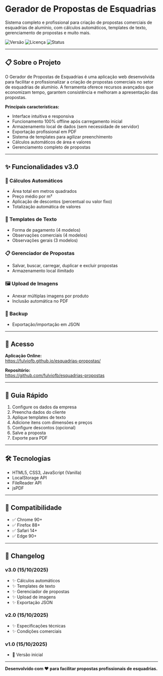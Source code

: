 # Gerador de Propostas de Esquadrias

Sistema completo e profissional para criação de propostas comerciais de esquadrias de alumínio, com cálculos automáticos, templates de texto, gerenciamento de propostas e muito mais.

![Versão](https://img.shields.io/badge/versão-3.0-blue)
![Licença](https://img.shields.io/badge/licença-MIT-green)
![Status](https://img.shields.io/badge/status-ativo-success)

---

## 📋 Sobre o Projeto

O Gerador de Propostas de Esquadrias é uma aplicação web desenvolvida para facilitar e profissionalizar a criação de propostas comerciais no setor de esquadrias de alumínio. A ferramenta oferece recursos avançados que economizam tempo, garantem consistência e melhoram a apresentação das propostas.

**Principais características:**

- Interface intuitiva e responsiva
- Funcionamento 100% offline após carregamento inicial
- Armazenamento local de dados (sem necessidade de servidor)
- Exportação profissional em PDF
- Sistema de templates para agilizar preenchimento
- Cálculos automáticos de área e valores
- Gerenciamento completo de propostas

---

## ✨ Funcionalidades v3.0

### 🧮 Cálculos Automáticos
- Área total em metros quadrados
- Preço médio por m²
- Aplicação de descontos (percentual ou valor fixo)
- Totalização automática de valores

### 📝 Templates de Texto
- Forma de pagamento (4 modelos)
- Observações comerciais (4 modelos)
- Observações gerais (3 modelos)

### 📋 Gerenciador de Propostas
- Salvar, buscar, carregar, duplicar e excluir propostas
- Armazenamento local ilimitado

### 🖼️ Upload de Imagens
- Anexar múltiplas imagens por produto
- Inclusão automática no PDF

### 💾 Backup
- Exportação/importação em JSON

---

## 🚀 Acesso

**Aplicação Online:**  
https://fulviofb.github.io/esquadrias-propostas/

**Repositório:**  
https://github.com/fulviofb/esquadrias-propostas

---

## 📖 Guia Rápido

1. Configure os dados da empresa
2. Preencha dados do cliente
3. Aplique templates de texto
4. Adicione itens com dimensões e preços
5. Configure descontos (opcional)
6. Salve a proposta
7. Exporte para PDF

---

## 🛠️ Tecnologias

- HTML5, CSS3, JavaScript (Vanilla)
- LocalStorage API
- FileReader API
- jsPDF

---

## 📱 Compatibilidade

- ✅ Chrome 90+
- ✅ Firefox 88+
- ✅ Safari 14+
- ✅ Edge 90+

---

## 📝 Changelog

### v3.0 (15/10/2025)
- ✨ Cálculos automáticos
- ✨ Templates de texto
- ✨ Gerenciador de propostas
- ✨ Upload de imagens
- ✨ Exportação JSON

### v2.0 (15/10/2025)
- ✨ Especificações técnicas
- ✨ Condições comerciais

### v1.0 (15/10/2025)
- 🎉 Versão inicial

---

**Desenvolvido com ❤️ para facilitar propostas profissionais de esquadrias.**
